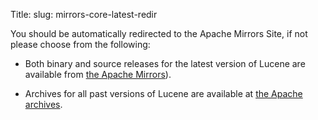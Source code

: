 Title:
slug: mirrors-core-latest-redir

You should be automatically redirected to the Apache Mirrors Site, if not please choose from the
following:

- Both binary and source releases for the latest version of Lucene are available from
        [the Apache Mirrors](http://www.apache.org/dyn/closer.lua/lucene/java/)).

- Archives for all past versions of Lucene are available at [the Apache archives](http://archive.apache.org/dist/lucene/java/).

